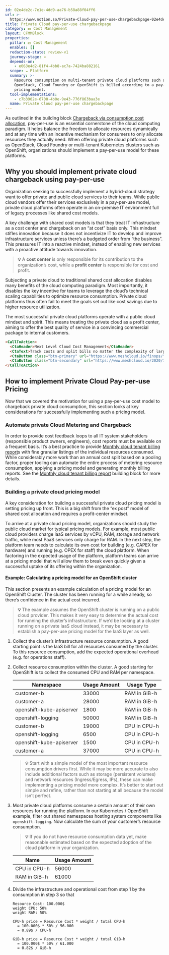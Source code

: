 ```yaml
---
id: 02e4de2c-7e1e-4dd9-aa76-b58a88f04ff6
url: >-
  https://www.notion.so/Private-Cloud-pay-per-use-chargebackpage-02e4de2c7e1e4dd9aa76b58a88f04ff6
title: Private Cloud pay-per-use chargebackpage
category: 💵 Cost Management
layout: CFMMBlock
properties:
  pillar: 💵 Cost Management
  enables: []
  redaction-state: review-v1
  journey-stage: ⭐️
  depends-on:
    - e063e4d2-81f4-4bb8-ac7a-7424ba882161
  scope: ☁️ Platform
  summary: >-
    Resource consumption on multi-tenant private cloud platforms such as
    OpenStack, Cloud Foundry or OpenShift is billed according to a pay-per-use
    pricing model.
  tool-implementations:
    - c7b3902e-6708-4b0e-9e43-776f863baa3e
  name: Private Cloud pay-per-use chargebackpage
---
```


As outlined in the building block [Chargeback via consumption cost allocation](/maturity-model/cost-management/chargeback-via-consumption-cost-allocation.md), pay-per-use is an essential cornerstone of the cloud computing paradigm. It helps balance the freedom to allocate resources dynamically and at any time with an incentive mechanism for consumers to only allocate resources they actually need. When offering private cloud platforms such as OpenStack, Cloud Foundry or multi-tenant Kubernetes clusters such as OpenShift, organizations should implement a pay-per-use model for these platforms. 

## Why you should implement private cloud chargeback using pay-per-use 

Organization seeking to successfully implement a hybrid-cloud strategy want to offer private and public cloud services to their teams. While public cloud vendors offer their services exclusively in a pay-per-use model, private cloud platforms often operate in an on-premise IT environment full of legacy processes like shared cost models.

A key challenge with shared cost models is that they treat IT infrastructure as a cost center and chargeback on an “at cost” basis only. This mindset stifles innovation because it does not incentivize IT to develop and improve infrastructure services unless there’s a budgeted order from “the business”. This pressures IT into a reactive mindset, instead of enabling new services with a proactive attitude towards innovation. 

> **💡** A **cost center** is only responsible for its contribution to the organization’s cost, while a **profit center** is responsible for cost and profit. 

Subjecting a private cloud to traditional shared cost allocation disables many benefits of the cloud computing paradigm. Most importantly, it disables the key incentive for teams to leverage the cloud’s technical scaling capabilities to optimize resource consumption. Private cloud platforms thus often fail to meet the goals set out like cost savings due to higher resource utilization.

The most successful private cloud platforms operate with a public cloud mindset and spirit. This means treating the private cloud as a profit center, aiming to offer the best quality of service in a convincing commercial package to internal customers.

```html
<CallToAction>
  <CtaHeader>Next Level Cloud Cost Management</CtaHeader>
  <CtaText>Track costs and split bills no matter the complexity of large multi-cloud architectures.</CtaText>
  <CtaButton class="btn-primary" url="https://www.meshcloud.io/finops/">Free Whitepaper</CtaButton>
  <CtaButton class="btn-secondary" url="https://www.meshcloud.io/2020/12/23/the-2021-guide-to-multi-cloud-billing-and-cost-management/">Learn more</CtaButton>
</CallToAction>
```

## How to implement Private Cloud Pay-per-use Pricing

Now that we covered the motivation for using a pay-per-use cost model to chargeback private cloud consumption, this section looks at key considerations for successfully implementing such a pricing model.

### Automate private Cloud Metering and Chargeback

In order to provide cost feedback loops to all IT system stakeholders (responsible product owners, engineers), cost reports must be available on a frequent basis. It’s a best practice to provide [Monthly cloud tenant billing report](/maturity-model/cost-management/monthly-cloud-tenant-billing-report.md)s with fine granular listings of the individual resources consumed. While considerably more work than an annual cost split based on a pooling factor, proper tooling can automate the entire process of metering resource consumption, applying a pricing model and generating monthly billing reports. See the [Monthly cloud tenant billing report](/maturity-model/cost-management/monthly-cloud-tenant-billing-report.md) building block for more details.

### Building a private cloud pricing model

A key consideration for building a successful private cloud pricing model is setting pricing up front. This is a big shift from the “ex post” model of shared cost allocation and requires a profit-center mindset.

To arrive at a private cloud pricing model, organizations should study the public cloud market for typical pricing models. For example, most public cloud providers charge IaaS services by vCPU, RAM, storage and network traffic, while most PaaS services only charge for RAM. In the next step, the platform team needs to calculate its own cost for building (e.g. CAPEX for hardware) and running (e.g. OPEX for staff) the cloud platform. When factoring in the expected usage of the platform, platform teams can arrive at a pricing model that will allow them to break even quickly given a successful uptake of its offering within the organization.

#### Example: Calculating a pricing model for an OpenShift cluster 

This section presents an example calculation of a pricing model for an OpenShift Cluster. The cluster has been running for a while already, so there’s confidence in the actual cost incurred.

> **💡** The example assumes the OpenShift cluster is running on a public cloud provider. This makes it very easy to determine the actual cost for running the cluster’s infrastructure. If we’d be looking at a cluster running on a private IaaS cloud instead, it may be necessary to establish a pay-per-use pricing model for the IaaS layer as well.

1. Collect the cluster’s infrastructure resource consumption. A good starting point is the IaaS bill for all resources consumed by the cluster. To this resource consumption, add the expected operational overhead (e.g. for operations staff).

1. Collect resource consumption within the cluster. A good starting for OpenShift is to collect the consumed CPU and RAM per namespace.

    <!-- included database 2416694f-cb53-41e8-99f2-a9f8fb5b9b04 -->
    | Namespace                | Usage Amount | Usage Type   |
    | ------------------------ | ------------ | ------------ |
    | customer-b               | 33000        | RAM in GiB-h |
    | customer-a               | 28000        | RAM in GiB-h |
    | openshift-kube-apiserver | 1800         | RAM in GiB-h |
    | openshift-logging        | 50000        | RAM in GiB-h |
    | customer-b               | 19000        | CPU in CPU-h |
    | openshift-logging        | 6500         | CPU in CPU-h |
    | openshift-kube-apiserver | 1500         | CPU in CPU-h |
    | customer-a               | 37000        | CPU in CPU-h |

    > **💡** Start with a simple model of the most important resource consumption drivers first. While it may be more accurate to also include additional factors such as storage (persistent volumes) and network resources (Ingress/Egress, IPs), these can make implementing a pricing model more complex. It’s better to start out simple and refine, rather than not starting at all because the model isn’t perfect.

1. Most private cloud platforms consume a certain amount of their own resources for running the platform. In our Kubernetes / OpenShift example, filter out shared namespaces hosting system components like `openshift-logging`.  Now calculate the sum of your customer’s resource consumption.

    > **💡** If you do not have resource consumption data yet, make reasonable estimated based on the expected adoption of the cloud platform in your organization.

    <!-- included database f6d47d09-c8fa-42d2-86c0-e6f54d23c3b5 -->
    | Name         | Usage Amount |
    | ------------ | ------------ |
    | CPU in CPU-h | 56000        |
    | RAM in GiB-h | 61000        |

1. Divide the infrastructure and operational cost from step 1 by the consumption in step 3 so that 

    ```plain text
    Resource Cost: 100.000$
    weight CPU: 50%
    weight RAM: 50%
    
    CPU-h price = Resource Cost * weight / total CPU-h 
      = 100.000$ * 50% / 56.000 
      = 0.89$ / CPU-h
    
    GiB-h price = Resource Cost * weight / total GiB-h 
      = 100.000$ * 50% / 61.000 
      = 0.82$ / GiB-h
    ```

    